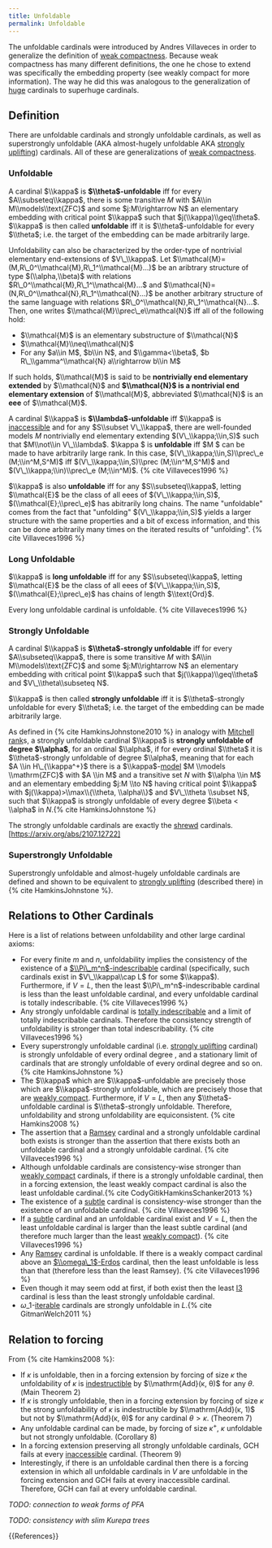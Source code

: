 ```yaml
---
title: Unfoldable
permalink: Unfoldable
---
```


The unfoldable cardinals were introduced by Andres Villaveces in order to generalize the definition of [weak compactness](Weakly_compact "Weakly compact"). Because weak compactness has many different definitions, the one he chose to extend was specifically the embedding property (see weakly compact for more information). The way he did this was analogous to the generalization of [huge](Huge "Huge") cardinals to superhuge cardinals.

## Definition

There are unfoldable cardinals and strongly unfoldable cardinals, as well as superstrongly unfoldable (AKA almost-hugely unfoldable AKA [strongly uplifting](Uplifting "Uplifting")) cardinals. All of these are generalizations of [weak compactness](Weakly_compact "Weakly compact").

### Unfoldable

A cardinal $\\kappa$ is **$\\theta$-unfoldable** iff for every $A\\subseteq\\kappa$, there is some transitive $M$ with $A\\in M\\models\\text{ZFC}$ and some $j:M\\rightarrow N$ an elementary embedding with critical point $\\kappa$ such that $j(\\kappa)\\geq\\theta$. $\\kappa$ is then called **unfoldable** iff it is $\\theta$-unfoldable for every $\\theta$; i.e. the target of the embedding can be made arbitrarily large.

Unfoldability can also be characterized by the order-type of nontrivial elementary end-extensions of $V\_\\kappa$. Let $\\mathcal{M}=(M,R\_0^\\mathcal{M},R\_1^\\mathcal{M}...)$ be an aribtrary structure of type $(\\alpha,\\beta)$ with relations $R\_0^\\mathcal{M},R\_1^\\mathcal{M}...$ and $\\mathcal{N}=(N,R\_0^\\mathcal{N},R\_1^\\mathcal{N}...)$ be another arbitrary structure of the same language with relations $R\_0^\\mathcal{N},R\_1^\\mathcal{N}...$. Then, one writes $\\mathcal{M}\\prec\_e\\mathcal{N}$ iff all of the following hold:

-   $\\mathcal{M}$ is an elementary substructure of $\\mathcal{N}$
-   $\\mathcal{M}\\neq\\mathcal{N}$
-   For any $a\\in M$, $b\\in N$, and $\\gamma<\\beta$, $b R\_\\gamma^\\mathcal{N} a\\rightarrow b\\in M$

If such holds, $\\mathcal{M}$ is said to be **nontrivially end elementary extended** by $\\mathcal{N}$ and **$\\mathcal{N}$ is a nontrivial end elementary extension** of $\\mathcal{M}$, abbreviated $\\mathcal{N}$ is an **eee** of $\\mathcal{M}$.

A cardinal $\\kappa$ is **$\\lambda$-unfoldable** iff $\\kappa$ is [inaccessible](Inaccessible "Inaccessible") and for any $S\\subset V\_\\kappa$, there are well-founded models $M$ nontrivially end elementary extending $(V\_\\kappa;\\in,S)$ such that $M\\not\\in V\_\\lambda$. $\\kappa $ is **unfoldable** iff $M $ can be made to have arbitrarily large rank. In this case, $(V\_\\kappa;\\in,S)\\prec\_e (M;\\in^M,S^M)$ iff $(V\_\\kappa;\\in,S)\\prec (M;\\in^M,S^M)$ and $(V\_\\kappa;\\in)\\prec\_e (M;\\in^M)$. {% cite Villaveces1996 %}

$\\kappa$ is also **unfoldable** iff for any $S\\subseteq\\kappa$, letting $\\mathcal{E}$ be the class of all eees of $(V\_\\kappa;\\in,S)$, $(\\mathcal{E};\\prec\_e)$ has abitrarily long chains. The name "unfoldable" comes from the fact that "unfolding" $(V\_\\kappa;\\in,S)$ yields a larger structure with the same properties and a bit of excess information, and this can be done arbitrarily many times on the iterated results of "unfolding". {% cite Villaveces1996 %}

### Long Unfoldable

$\\kappa$ is **long unfoldable** iff for any $S\\subseteq\\kappa$, letting $\\mathcal{E}$ be the class of all eees of $(V\_\\kappa;\\in,S)$, $(\\mathcal{E};\\prec\_e)$ has chains of length $\\text{Ord}$.

Every long unfoldable cardinal is unfoldable. {% cite Villaveces1996 %}

### Strongly Unfoldable

A cardinal $\\kappa$ is **$\\theta$-strongly unfoldable** iff for every $A\\subseteq\\kappa$, there is some transitive $M$ with $A\\in M\\models\\text{ZFC}$ and some $j:M\\rightarrow N$ an elementary embedding with critical point $\\kappa$ such that $j(\\kappa)\\geq\\theta$ and $V\_\\theta\\subseteq N$.

$\\kappa$ is then called **strongly unfoldable** iff it is $\\theta$-strongly unfoldable for every $\\theta$; i.e. the target of the embedding can be made arbitrarily large.

As defined in {% cite HamkinsJohnstone2010 %} in analogy with [Mitchell rank](Mitchell_rank "Mitchell rank")s, a strongly unfoldable cardinal $\\kappa$ is **strongly unfoldable of degree $\\alpha$**, for an ordinal $\\alpha$, if for every ordinal $\\theta$ it is $\\theta$-strongly unfoldable of degree $\\alpha$, meaning that for each $A \\in H\_{\\kappa^+}$ there is a $\\kappa$-[model](Model "Model") $M \\models \\mathrm{ZFC}$ with $A \\in M$ and a transitive set $N$ with $\\alpha \\in M$ and an elementary embedding $j:M \\to N$ having critical point $\\kappa$ with $j(\\kappa)>\\max\\{\\theta, \\alpha\\}$ and $V\_\\theta \\subset N$, such that $\\kappa$ is strongly unfoldable of every degree $\\beta < \\alpha$ in $N$.{% cite HamkinsJohnstone %}

The strongly unfoldable cardinals are exactly the [shrewd](Shrewd "Shrewd") cardinals. [https://arxiv.org/abs/2107.12722]

### Superstrongly Unfoldable

Superstrongly unfoldable and almost-hugely unfoldable cardinals are defined and shown to be equivalent to [strongly uplifting](Uplifting "Uplifting") (described there) in {% cite HamkinsJohnstone %}.

## Relations to Other Cardinals
Here is a list of relations between unfoldability and other large cardinal axioms:

-   For every finite $m$ and $n$, unfoldability implies the consistency of the existence of a [$\\Pi\_m^n$-indescribable](Indescribable "Indescribable") cardinal (specifically, such cardinals exist in $V\_\\kappa\\cap L$ for some $\\kappa$). Furthermore, if $V=L$, then the least $\\Pi\_m^n$-indescribable cardinal is less than the least unfoldable cardinal, and every unfoldable cardinal is totally indescribable. {% cite Villaveces1996 %}
-   Any strongly unfoldable cardinal is [totally indescribable](Indescribable "Indescribable") and a limit of totally indescribable cardinals. Therefore the consistency strength of unfoldability is stronger than total indescribability. {% cite Villaveces1996 %}
-   Every superstrongly unfoldable cardinal (i.e. [strongly uplifting](Uplifting "Uplifting") cardinal) is strongly unfoldable of every ordinal degree <math>\\alpha</math>, and a stationary limit of cardinals that are strongly unfoldable of every ordinal degree and so on. {% cite HamkinsJohnstone %}
-   The $\\kappa$ which are $\\kappa$-unfoldable are precisely those which are $\\kappa$-strongly unfoldable, which are precisely those that are [weakly compact](Weakly_compact "Weakly compact"). Furthermore, if $V=L$, then any $\\theta$-unfoldable cardinal is $\\theta$-strongly unfoldable. Therefore, unfoldability and strong unfoldability are equiconsistent. {% cite Hamkins2008 %}
-   The assertion that a [Ramsey](Ramsey "Ramsey") cardinal and a strongly unfoldable cardinal both exists is stronger than the assertion that there exists both an unfoldable cardinal and a strongly unfoldable cardinal. {% cite Villaveces1996 %}
-   Although unfoldable cardinals are consistency-wise stronger than [weakly compact](Weakly_compact "Weakly compact") cardinals, if there is a strongly unfoldable cardinal, then in a forcing extension, the least weakly compact cardinal is also the least unfoldable cardinal.{% cite CodyGitikHamkinsSchanker2013 %}
-   The existence of a [subtle](Subtle "Subtle") cardinal is consistency-wise stronger than the existence of an unfoldable cardinal. {% cite Villaveces1996 %}
-   If a [subtle](Subtle "Subtle") cardinal and an unfoldable cardinal exist and $V=L$, then the least unfoldable cardinal is larger than the least subtle cardinal (and therefore much larger than the least [weakly compact](Weakly_compact "Weakly compact")). {% cite Villaveces1996 %}
-   Any [Ramsey](Ramsey "Ramsey") cardinal is unfoldable. If there is a weakly compact cardinal above an [$\\omega\_1$-Erdos](Erdos "Erdos") cardinal, then the least unfoldable is less than that (therefore less than the least Ramsey). {% cite Villaveces1996 %}
-   Even though it may seem odd at first, if both exist then the least [I3](Rank-into-rank "Rank-into-rank") cardinal is less than the least strongly unfoldable cardinal.
-    $ω\_1$-[iterable](Iterable "Iterable") cardinals are strongly unfoldable in $L$.{% cite GitmanWelch2011 %}

## Relation to forcing
From {% cite Hamkins2008 %}:
-    If $κ$ is unfoldable, then in a forcing extension by forcing of size $κ$ the unfoldability of $κ$ is [indestructible](Indestructible "Indestructible") by $\\mathrm{Add}(κ, θ)$ for any $θ$. (Main Theorem 2)
-    If $κ$ is strongly unfoldable, then in a forcing extension by forcing of size $κ$ the strong unfoldability of $κ$ is indestructible by $\\mathrm{Add}(κ, 1)$ but not by $\\mathrm{Add}(κ, θ)$ for any cardinal $θ > κ$. (Theorem 7)
-    Any unfoldable cardinal can be made, by forcing of size $κ^+$, $κ$ unfoldable but not strongly unfoldable. (Corollary 8)
-    In a forcing extension preserving all strongly unfoldable cardinals, GCH fails at every [inaccessible](Inaccessible "Inaccessible") cardinal. (Theorem 9)
-    Interestingly, if there is an unfoldable cardinal then there is a forcing extension in which all unfoldable cardinals in $V$ are unfoldable in the forcing extension and GCH fails at every inaccessible cardinal. Therefore, GCH can fail at every unfoldable cardinal.

*TODO: connection to weak forms of PFA*

*TODO: consistency with slim Kurepa trees*

{{References}}
